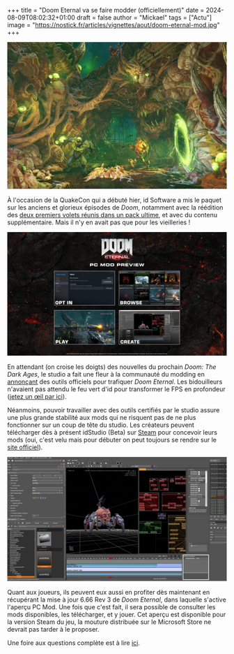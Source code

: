+++
title = "Doom Eternal va se faire modder (officiellement)"
date = 2024-08-09T08:02:32+01:00
draft = false
author = "Mickael"
tags = ["Actu"]
image = "https://nostick.fr/articles/vignettes/aout/doom-eternal-mod.jpg"
+++

![Doom Eternal](doom-eternal-mod.jpg "")

À l'occasion de la QuakeCon qui a débuté hier, id Software a mis le paquet sur les anciens et glorieux épisodes de *Doom*, notamment avec la réédition des [deux premiers volets réunis dans un pack ultime](https://nostick.fr/articles/2024/aout/0808-doom-reunion-nouveautes/), et avec du contenu supplémentaire. Mais il n'y en avait pas que pour les vieilleries !

![Doom Eternal PC Mod](doom-eternal-pc-mod.jpg "")

En attendant (on croise les doigts) des nouvelles du prochain *Doom: The Dark Ages*, le studio a fait une fleur à la communauté du modding en [annonçant](https://slayersclub.bethesda.net/en-US/article/doom-eternal-pc-mod-preview?linkId=100000279163235) des outils officiels pour trafiquer *Doom Eternal*. Les bidouilleurs n'avaient pas attendu le feu vert d'id pour transformer le FPS en profondeur ([jetez un œil par ici](https://www.nexusmods.com/doometernal)).

Néanmoins, pouvoir travailler avec des outils certifiés par le studio assure une plus grande stabilité aux mods qui ne risquent pas de ne plus fonctionner sur un coup de tête du studio. Les créateurs peuvent télécharger dès à présent idStudio (Beta) sur [Steam](https://store.steampowered.com/app/2545650/DOOM_Eternal_idStudio/) pour concevoir leurs mods (oui, c'est velu mais pour débuter on peut toujours se rendre sur le [site officiel](https://idstudio.idsoftware.com)).

![idStudio](doom-idstudio-beta.jpg "")

Quant aux joueurs, ils peuvent eux aussi en profiter dès maintenant en récupérant la mise à jour 6.66 Rev 3 de *Doom Eternal*, dans laquelle s'active l'aperçu PC Mod. Une fois que c'est fait, il sera possible de consulter les mods disponibles, les télécharger, et y jouer. Cet aperçu est disponible pour la version Steam du jeu, la mouture distribuée sur le Microsoft Store ne devrait pas tarder à le proposer.

Une foire aux questions complète est à lire [ici](https://idstudio.idsoftware.com/faq).